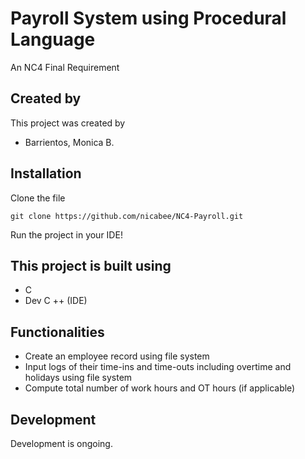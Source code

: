 # Payroll System using Procedural Language

An NC4 Final Requirement

## Created by

This project was created by

- Barrientos, Monica B.


## Installation

Clone the file

```
git clone https://github.com/nicabee/NC4-Payroll.git
```

Run the project in your IDE!


## This project is built using

- C
- Dev C ++ (IDE)

## Functionalities

- Create an employee record using file system
- Input logs of their time-ins and time-outs including overtime and holidays using file system
- Compute total number of work hours and OT hours (if applicable)
## Development

Development is ongoing.
